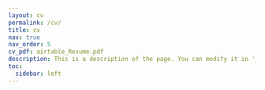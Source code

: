 ```yaml
---
layout: cv
permalink: /cv/
title: cv
nav: true
nav_order: 5
cv_pdf: airtable_Resume.pdf
description: This is a description of the page. You can modify it in '_pages/cv.md'. You can also change or remove the top pdf download button.
toc:
  sidebar: left
---
```

